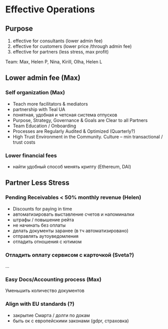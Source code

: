 # Effective Operations

## Purpose

1. effective for consultants \(lower admin fee\)
2. effective for customers \(lower price /through admin fee\)
3. effective for partners \(less stress, max profit\)

Team: Max, Helen P, Nina, Kirill, Olha, Helen L

## Lower admin fee \(Max\)

### Self organization \(Max\)

* Teach more facilitators & mediators
* partnership with Teal UA
* понятная, удобная и четсная система отпусков
* Purpose, Strategy, Governance & Goals are Clear to all Partners
* Team Education / Onboarding
* Processes are Regularly Audited & Optimized \(Quarterly?\)
* High Trust Environment in the Community. Culture – min transactional / trust costs

### Lower financial fees

* найти удобный способ менять крипту \(Ethereum, DAI\)

## Partner Less Stress

### Pending Receivables &lt; 50% monthly revenue \(Helen\)

* Discounts for paying in time
* автоматизировать выставление счетов и напоминалки
* штрафы / повышение рейта
* не начинать без оплаты
* делать документы заранее \(в тч автоматизировано\)
* отправлять аутоуведомления
* отладить отношения с ютимом

### Отладить оплату сервисом с карточкой \(Sveta?\)

...

### Easy Docs/Accounting process \(Max\)

Уменьшить количество документов

### Align with EU standards \(?\)

* закрытие Смарта / долги по докам
* быть ок с европейскими законами \(gdpr, страховка\)

